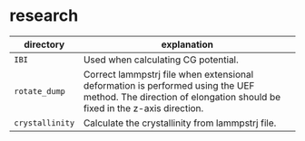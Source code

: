 # research

|directory|explanation|
|---|---|
|`IBI`|Used when calculating CG potential.|
|`rotate_dump`|Correct lammpstrj file when extensional deformation is performed using the UEF method. The direction of elongation should be fixed in the z-axis direction.|
|`crystallinity`|Calculate the crystallinity from lammpstrj file.|

